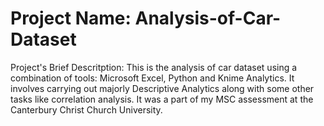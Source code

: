# Project Name: Analysis-of-Car-Dataset
Project's Brief Descritption: This is the analysis of car dataset using a combination of tools: Microsoft Excel, Python and Knime Analytics.
It involves carrying out majorly Descriptive Analytics along with some other tasks like correlation analysis. It was a part of my MSC assessment at the Canterbury Christ Church University.
